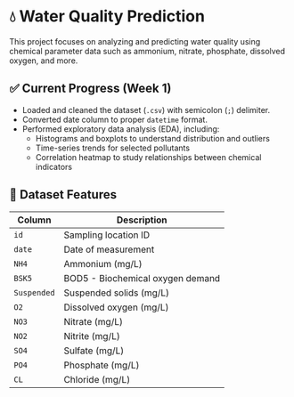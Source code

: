 # 💧 Water Quality Prediction

This project focuses on analyzing and predicting water quality using chemical parameter data such as ammonium, nitrate, phosphate, dissolved oxygen, and more.

## ✅ Current Progress (Week 1)

- Loaded and cleaned the dataset (`.csv`) with semicolon (`;`) delimiter.
- Converted date column to proper `datetime` format.
- Performed exploratory data analysis (EDA), including:
  - Histograms and boxplots to understand distribution and outliers
  - Time-series trends for selected pollutants
  - Correlation heatmap to study relationships between chemical indicators


## 🔬 Dataset Features

| Column     | Description                        |
|------------|------------------------------------|
| `id`       | Sampling location ID               |
| `date`     | Date of measurement                |
| `NH4`      | Ammonium (mg/L)                    |
| `BSK5`     | BOD5 - Biochemical oxygen demand   |
| `Suspended`| Suspended solids (mg/L)            |
| `O2`       | Dissolved oxygen (mg/L)            |
| `NO3`      | Nitrate (mg/L)                     |
| `NO2`      | Nitrite (mg/L)                     |
| `SO4`      | Sulfate (mg/L)                     |
| `PO4`      | Phosphate (mg/L)                   |
| `CL`       | Chloride (mg/L)                    |
